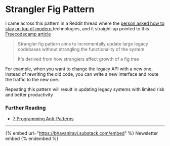 # Strangler Fig Pattern

I came across this pattern in a Reddit thread where the [person asked how to stay on top of modern ](https://www.reddit.com/r/ExperiencedDevs/comments/w71nh2/how\_to\_keep\_up\_modern\_dev\_skills/)technologies, and it straight-up pointed to this [Freecodecamp article](https://www.freecodecamp.org/news/what-is-the-strangler-pattern-in-software-development/amp/)

> Strangler fig pattern aims to incrementally update large legacy codebases without strangling the functionality of the system
>
> It's derived from how stranglers affect growth of a fig tree

For example, when you want to change the legacy API with a new one, instead of rewriting the old code, you can write a new interface and route the traffic to the new one.

Repeating this pattern will result in updating legacy systems with limited risk and better productivity

### Further Reading

* [7 Programming Anti-Patterns](https://thelearning.dev/7-programming-anti-patterns)

***

{% embed url="https://bhavaniravi.substack.com/embed" %}
Newsletter embed
{% endembed %}
